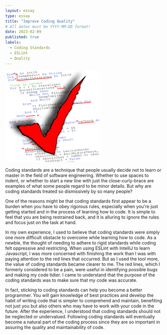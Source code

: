 ```yaml
---
layout: essay
type: essay
title: "Improve Coding Quality"
# All dates must be YYYY-MM-DD format!
date: 2023-02-09
published: true
labels:
  - Coding Standards
  - ESLint 
  - Quality
---
```


<img width="300px" class="center" src="../img/coding-standards.png"> 
 
Coding standards are a technique that people usually decide not to learn or master in the field of software engineering. Whether to use spaces to indent, or whether to start a new line with just the close-curly-brace are examples of what some people regard to be minor details. But why are coding standards treated so dismissively by so many people?

One of the reasons might be that coding standards first appear to be a burden when you have to obey rigorous rules, especially when you're just getting started and in the process of learning how to code. It is simple to feel that you are being restrained back, and it is alluring to ignore the rules and focus just on the task at hand. 

In my own experience, I used to believe that coding standards were simply one more difficult obstacle to overcome while learning how to code. As a newbie, the thought of needing to adhere to rigid standards while coding felt oppressive and restricting. When using ESLint with IntelliJ to learn Javascript, I was more concerned with finishing the work than I was with paying attention to the red lines that occurred. But as I used the tool more, the value of coding standards became clearer to me. The red lines, which I formerly considered to be a pain, were useful in identifying possible bugs and making my code tidier. I came to understand that the purpose of the coding standards was to make sure that my code was accurate.

In fact, sticking to coding standards can help you become a better programmer. You will gain knowledge of best practices and develop the habit of writing code that is simpler to comprehend and maintain, benefiting not just you but also others who may have to work with your code in the future. After the experience, I understood that coding standards should not be neglected or undervalued. Following coding standards will eventually become a natural part of the coding process since they are so important in assuring the quality and maintainability of code.

